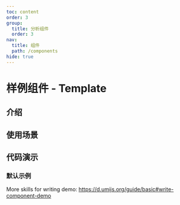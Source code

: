 ```yaml
---
toc: content
order: 3
group:
  title: 分析组件
  order: 3
nav:
  title: 组件
  path: /components
hide: true
---
```


# 样例组件 - Template

## 介绍

## 使用场景

## 代码演示

### 默认示例

<code src="./demos/default.tsx" defaultShowCode></code>

<API></API>

More skills for writing demo: https://d.umijs.org/guide/basic#write-component-demo
